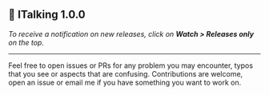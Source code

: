 ## 🎉 ITalking 1.0.0

*To receive a notification on new releases, click on **Watch > Releases only** on the top.*

---

Feel free to open issues or PRs for any problem you may encounter, typos that you see or aspects that are confusing. Contributions are welcome, open an issue or email me if you have something you want to work on.

